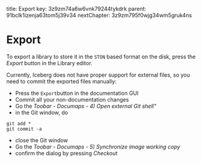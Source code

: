 title: Export
key: 3z9zm74a6w6vnk79244tykdrk
parent: 91bclk1izenja63tom5j39v34
nextChapter: 3z9zm795f0wjg34wm5gruk4ns

# Export

To export a library to store it in the `STON` based format on the disk, press the _Export_ button in the Library editor. 

Currently, Iceberg does not have proper support for external files, so you need to commit the exported files manually:
- Press the `Export`button in the documentation GUI
- Commit all your non-documentation changes
- Go the _Toobar - Documaps - 4) Open external Git shell"_
- in the Git window, do 
```
git add *
git commit -a
```
- close the Git window
- Go the _Toobar - Documaps - 5) Synchronize image working copy_
- confirm the dialog by pressing _Checkout_ 

